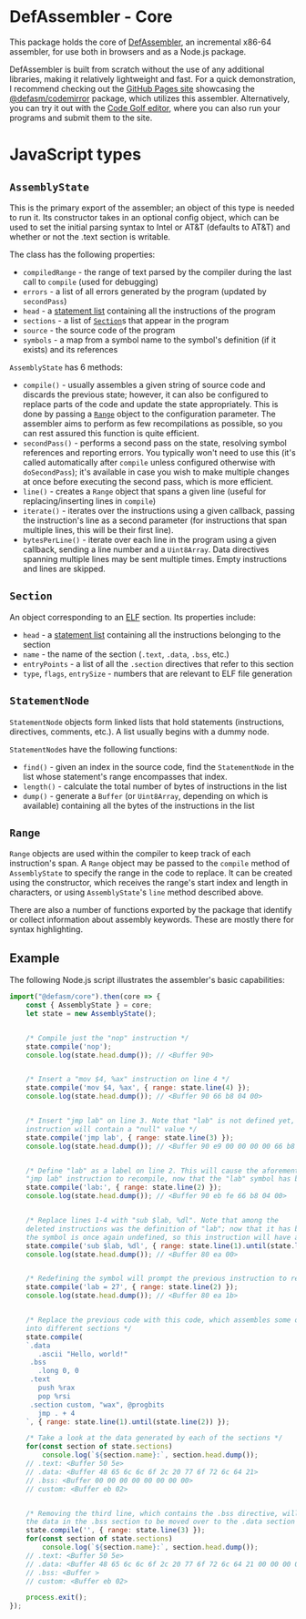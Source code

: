 # DefAssembler - Core
This package holds the core of [DefAssembler](https://github.com/NewDefectus/defAsm#readme), an incremental x86-64 assembler, for use both in browsers and as a Node.js package.

DefAssembler is built from scratch without the use of any additional libraries, making it relatively lightweight and fast. For a quick demonstration, I recommend checking out the [GitHub Pages site](http://newdefectus.github.io/defAsm) showcasing the [@defasm/codemirror](https://www.npmjs.com/package/@defasm/codemirror) package, which utilizes this assembler. Alternatively, you can try it out with the [Code Golf editor](https://code.golf/fizz-buzz#assembly), where you can also run your programs and submit them to the site.

# JavaScript types
## `AssemblyState`
This is the primary export of the assembler; an object of this type is needed to run it. Its constructor takes in an optional config object, which can be used to set the initial parsing syntax to Intel or AT&T (defaults to AT&T) and whether or not the .text section is writable.

The class has the following properties:
* `compiledRange` - the range of text parsed by the compiler during the last call to `compile` (used for debugging)
* `errors` - a list of all errors generated by the program (updated by `secondPass`)
* `head` - a [statement list](#statementnode) containing all the instructions of the program
* `sections` - a list of [`Section`](#section)s that appear in the program
* `source` - the source code of the program
* `symbols` - a map from a symbol name to the symbol's definition (if it exists) and its references

`AssemblyState` has 6 methods:
* `compile()` - usually assembles a given string of source code and discards the previous state; however, it can also be configured to replace parts of the code and update the state appropriately. This is done by passing a [`Range`](#range) object to the configuration parameter. The assembler aims to perform as few recompilations as possible, so you can rest assured this function is quite efficient.
* `secondPass()` - performs a second pass on the state, resolving symbol references and reporting errors. You typically won't need to use this (it's called automatically after `compile` unless configured otherwise with `doSecondPass`); it's available in case you wish to make multiple changes at once before executing the second pass, which is more efficient.
* `line()` - creates a `Range` object that spans a given line (useful for replacing/inserting lines in `compile`)
* `iterate()` - iterates over the instructions using a given callback, passing the instruction's line as a second parameter (for instructions that span multiple lines, this will be their first line).
* `bytesPerLine()` - iterate over each line in the program using a given callback, sending a line number and a `Uint8Array`. Data directives spanning multiple lines may be sent multiple times. Empty instructions and lines are skipped.

## `Section`
An object corresponding to an [ELF](https://en.wikipedia.org/wiki/Executable_and_Linkable_Format) section. Its properties include:
* `head` - a [statement list](statementnode) containing all the instructions belonging to the section
* `name` - the name of the section (`.text`, `.data`, `.bss`, etc.)
* `entryPoints` - a list of all the `.section` directives that refer to this section
* `type`, `flags`, `entrySize` - numbers that are relevant to ELF file generation

## `StatementNode`
`StatementNode` objects form linked lists that hold statements (instructions, directives, comments, etc.). A list usually begins with a dummy node.

`StatementNode`s have the following functions:
* `find()` - given an index in the source code, find the `StatementNode` in the list whose statement's range encompasses that index.
* `length()` - calculate the total number of bytes of instructions in the list
* `dump()` - generate a `Buffer` (or `Uint8Array`, depending on which is available) containing all the bytes of the instructions in the list

## `Range`
`Range` objects are used within the compiler to keep track of each instruction's span. A `Range` object may be passed to the `compile` method of `AssemblyState` to specify the range in the code to replace. It can be created using the constructor, which receives the range's start index and length in characters, or using `AssemblyState`'s `line` method described above.

There are also a number of functions exported by the package that identify or collect information about assembly keywords. These are mostly there for syntax highlighting.

## Example

The following Node.js script illustrates the assembler's basic capabilities:
```js
import("@defasm/core").then(core => {
    const { AssemblyState } = core;
    let state = new AssemblyState();


    /* Compile just the "nop" instruction */
    state.compile('nop');
    console.log(state.head.dump()); // <Buffer 90>


    /* Insert a "mov $4, %ax" instruction on line 4 */
    state.compile('mov $4, %ax', { range: state.line(4) });
    console.log(state.head.dump()); // <Buffer 90 66 b8 04 00>


    /* Insert "jmp lab" on line 3. Note that "lab" is not defined yet, so this
    instruction will contain a "null" value */
    state.compile('jmp lab', { range: state.line(3) });
    console.log(state.head.dump()); // <Buffer 90 e9 00 00 00 00 66 b8 04 00>


    /* Define "lab" as a label on line 2. This will cause the aforementioned
    "jmp lab" instruction to recompile, now that the "lab" symbol has been defined */
    state.compile('lab:', { range: state.line(2) });
    console.log(state.head.dump()); // <Buffer 90 eb fe 66 b8 04 00>


    /* Replace lines 1-4 with "sub $lab, %dl". Note that among the
    deleted instructions was the definition of "lab"; now that it has been removed,
    the symbol is once again undefined, so this instruction will have a "null" value */
    state.compile('sub $lab, %dl', { range: state.line(1).until(state.line(4)) });
    console.log(state.head.dump()); // <Buffer 80 ea 00>


    /* Redefining the symbol will prompt the previous instruction to recompile */
    state.compile('lab = 27', { range: state.line(2) });
    console.log(state.head.dump()); // <Buffer 80 ea 1b>


    /* Replace the previous code with this code, which assembles some data
    into different sections */
    state.compile(
    `.data
       .ascii "Hello, world!"
     .bss
       .long 0, 0
     .text
       push %rax
       pop %rsi
     .section custom, "wax", @progbits
       jmp . + 4
    `, { range: state.line(1).until(state.line(2)) });

    /* Take a look at the data generated by each of the sections */
    for(const section of state.sections)
        console.log(`${section.name}:`, section.head.dump());
    // .text: <Buffer 50 5e>
    // .data: <Buffer 48 65 6c 6c 6f 2c 20 77 6f 72 6c 64 21>
    // .bss: <Buffer 00 00 00 00 00 00 00 00>
    // custom: <Buffer eb 02>


    /* Removing the third line, which contains the .bss directive, will cause
    the data in the .bss section to be moved over to the .data section */
    state.compile('', { range: state.line(3) });
    for(const section of state.sections)
        console.log(`${section.name}:`, section.head.dump());
    // .text: <Buffer 50 5e>
    // .data: <Buffer 48 65 6c 6c 6f 2c 20 77 6f 72 6c 64 21 00 00 00 00 00 00 00 00>
    // .bss: <Buffer >
    // custom: <Buffer eb 02>

    process.exit();
});
```